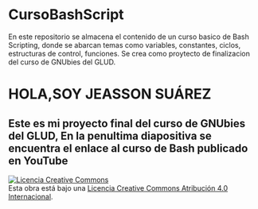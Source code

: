 # CursoBashScript
En este repositorio se almacena el contenido de un curso basico de Bash Scripting, donde se abarcan temas como variables, constantes, ciclos, estructuras de control, funciones. Se crea como proytecto de finalizacion del curso de GNUbies del GLUD.
<h1>HOLA,SOY JEASSON SUÁREZ</h1>
<h2>Este es mi proyecto final del curso de GNUbies del GLUD, En la penultima diapositiva se encuentra el enlace al curso de Bash publicado en YouTube</h2>
<a rel="license" href="http://creativecommons.org/licenses/by/4.0/"><img alt="Licencia Creative Commons" style="border-width:0" src="https://i.creativecommons.org/l/by/4.0/88x31.png" /></a><br />Esta obra está bajo una <a rel="license" href="http://creativecommons.org/licenses/by/4.0/">Licencia Creative Commons Atribución 4.0 Internacional</a>.
